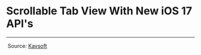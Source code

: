 #  Scrollable Tab View With New iOS 17 API's
---
 Source: [Kavsoft](https://www.youtube.com/watch?v=UQ8ZQIhi8ow&t=136s)

